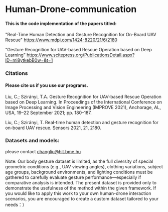 # Human-Drone-communication

#### This is the code implementation of the papers titled:
"Real-Time Human Detection and Gesture Recognition for On-Board UAV Rescue" 
https://www.mdpi.com/1424-8220/21/6/2180

“Gesture Recognition for UAV-based Rescue Operation based on Deep Learning” 
https://www.scitepress.org/PublicationsDetail.aspx?ID=mi8ytkebB0w=&t=1 

### Citations
#### Please cite us if you use our programs.

Liu, C.; Szirányi, T.A. Gesture Recognition for UAV-based Rescue Operation based on Deep Learning. In Proceedings of the International Conference on Image Processing and Vision Engineering (IMPROVE 2021), Anchorage, AL, USA, 19–22 September 2021; pp. 180–187. 

Liu, C.; Szirányi, T. Real-time human detection and gesture recognition for on-board UAV rescue. Sensors 2021, 21, 2180. 


### Datasets and models: 
please contact changliu@hit.bme.hu

Note: Our body gesture dataset is limited, as the full diversity of special geometric conditions (e.g., UAV viewing angles), clothing variations, subject age groups, background environments, and lighting conditions must be gathered to carefully evaluate gesture performance—especially if comparative analysis is intended. The present dataset is provided only to demonstrate the usefulness of the method within the given framework. If you would like to apply this work to your own human-drone interaction scenarios, you are encouraged to create a custom dataset tailored to your needs：）
